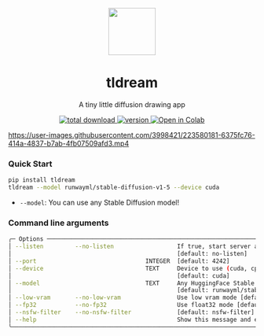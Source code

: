 <p align="center">
<div align="center">
  <img height=96 src="https://user-images.githubusercontent.com/3998421/222906944-40a06042-e6d5-48f5-905e-b635469e7005.svg"/> 
  <h1>tldream</h1>
</div>
</p>

<p align="center">A tiny little diffusion drawing app</p>

<p align="center">
  <a href="https://github.com/Sanster/tldream">
    <img alt="total download" src="https://pepy.tech/badge/tldream" />
  </a>
  <a href="https://pypi.org/project/tldream/">
    <img alt="version" src="https://img.shields.io/pypi/v/tldream" />
  </a>
   <a href="https://colab.research.google.com/drive/1m1qBE3N8VWDqE__8zRP8hvEE0JPzk7rp?usp=sharing">
    <img alt="Open in Colab" src="https://colab.research.google.com/assets/colab-badge.svg" />
  </a>
</p>


https://user-images.githubusercontent.com/3998421/223580181-6375fc76-414a-4837-b7ab-4fb07509afd3.mp4


### Quick Start

```bash
pip install tldream
tldream --model runwayml/stable-diffusion-v1-5 --device cuda
```

- `--model`: You can use any Stable Diffusion model!

### Command line arguments

```bash
╭─ Options ────────────────────────────────────────────────────────────────────────────────╮
│ --listen         --no-listen                  If true, start server at 0.0.0.0           │
│                                               [default: no-listen]                       │
│ --port                               INTEGER  [default: 4242]                            │
│ --device                             TEXT     Device to use (cuda, cpu or mps)           │
│                                               [default: cuda]                            │
│ --model                              TEXT     Any HuggingFace Stable Diffusion model id  │
│                                               [default: runwayml/stable-diffusion-v1-5]  │
│ --low-vram       --no-low-vram                Use low vram mode [default: no-low-vram]   │
│ --fp32           --no-fp32                    Use float32 mode [default: no-fp32]        │
│ --nsfw-filter    --no-nsfw-filter             [default: nsfw-filter]                     │
│ --help                                        Show this message and exit.                │
╰──────────────────────────────────────────────────────────────────────────────────────────╯
```
